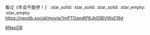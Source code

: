 <p>看过《年会不能停！》 :star_solid: :star_solid: :star_solid: :star_empty: :star_empty: <br /><a href="https://neodb.social/movie/1mPTGqm6P6Jk05BVWs519d" target="_blank" rel="nofollow noopener" translate="no"><span class="invisible">https://</span><span class="ellipsis">neodb.social/movie/1mPTGqm6P6J</span><span class="invisible">k05BVWs519d</span></a></p><p><a href="https://e5n.cc/tags/NeoDB" class="mention hashtag" rel="tag">#<span>NeoDB</span></a></p>